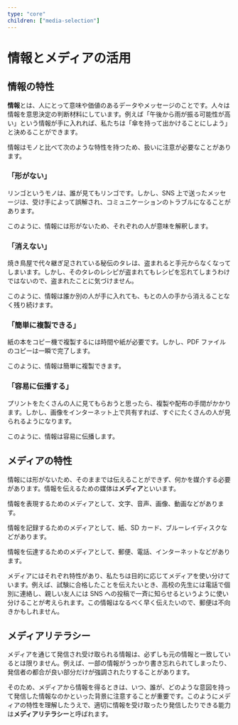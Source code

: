 ```yaml
---
type: "core"
children: ["media-selection"]
---
```


# 情報とメディアの活用

## 情報の特性

**情報**とは、人にとって意味や価値のあるデータやメッセージのことです。人々は情報を意思決定の判断材料にしています。例えば「午後から雨が振る可能性が高い」という情報が手に入れれば、私たちは「傘を持って出かけることにしよう」と決めることができます。

情報はモノと比べて次のような特性を持つため、扱いに注意が必要なことがあります。

### 「形がない」

リンゴというモノは、誰が見てもリンゴです。しかし、SNS 上で送ったメッセージは、受け手によって誤解され、コミュニケーションのトラブルになることがあります。

このように、情報には形がないため、それぞれの人が意味を解釈します。

### 「消えない」

焼き鳥屋で代々継ぎ足されている秘伝のタレは、盗まれると手元からなくなってしまいます。しかし、そのタレのレシピが盗まれてもレシピを忘れてしまうわけではないので、盗まれたことに気づけません。

このように、情報は誰か別の人が手に入れても、もとの人の手から消えることなく残り続けます。

### 「簡単に複製できる」

紙の本をコピー機で複製するには時間や紙が必要です。しかし、PDF ファイルのコピーは一瞬で完了します。

このように、情報は簡単に複製できます。

### 「容易に伝播する」

プリントをたくさんの人に見てもらおうと思ったら、複製や配布の手間がかかります。しかし、画像をインターネット上で共有すれば、すぐにたくさんの人が見られるようになります。

このように、情報は容易に伝播します。

## メディアの特性

情報には形がないため、そのままでは伝えることができず、何かを媒介する必要があります。情報を伝えるための媒体は**メディア**といいます。

情報を表現するためのメディアとして、文字、音声、画像、動画などがあります。

情報を記録するためのメディアとして、紙、SD カード、ブルーレイディスクなどがあります。

情報を伝達するためのメディアとして、郵便、電話、インターネットなどがあります。

メディアにはそれぞれ特性があり、私たちは目的に応じてメディアを使い分けています。例えば、試験に合格したことを伝えたいとき、高校の先生には電話で個別に連絡し、親しい友人には SNS への投稿で一斉に知らせるというように使い分けることが考えられます。この情報はなるべく早く伝えたいので、郵便は不向きかもしれません。

## メディアリテラシー

メディアを通じて発信され受け取られる情報は、必ずしも元の情報と一致しているとは限りません。例えば、一部の情報がうっかり書き忘れられてしまったり、発信者の都合が良い部分だけが強調されたりすることがあります。

そのため、メディアから情報を得るときは、いつ、誰が、どのような意図を持って発信した情報なのかといった背景に注意することが重要です。このようにメディアの特性を理解したうえで、適切に情報を受け取ったり発信したりできる能力は**メディアリテラシー**と呼ばれます。
